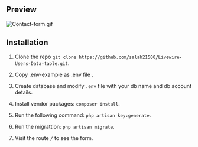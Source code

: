 
## Preview

![Contact-form.gif](https://media.giphy.com/media/XhQv6tDRn1Ul719Cpc/giphy.gif)


## Installation

1. Clone the repo 
`git clone https://github.com/salah21500/Livewire-Users-Data-table.git`.

2. Copy .env-example as .env file .
4. Create database and modify `.env` file with your db name and db account details.
5. Install vendor packages:
`composer install`.

6. Run the following command: 
`php artisan key:generate`.

7. Run the migrattion: 
`php artisan migrate`.

8. Visit the route `/` to see the form.
